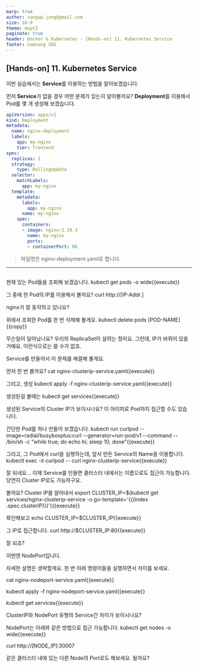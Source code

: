 ```yaml
---
marp: true
author: sangup.jung@gmail.com
size: 16:9
theme: mspt2
paginate: true
header: Docker & Kubernetes - [Hands-on] 11. Kubernetes Service
footer: Samsung SDS
---
```


## [Hands-on] 11. Kubernetes Service

이번 실습에서는 **Service**를 이용하는 방법을 알아보겠습니다.

먼저 **Service**가 없을 경우 어떤 문제가 있는지 알아볼까요?
**Deployment**를 이용해서 Pod를 몇 개 생성해 보겠습니다.
```yaml
apiVersion: apps/v1
kind: Deployment
metadata:
  name: nginx-deployment
  labels:
    app: my-nginx
    tier: frontend
spec:
  replicas: 2
  strategy:
    type: RollingUpdate
  selector:
    matchLabels:
      app: my-nginx
  template:
    metadata:
      labels:
        app: my-nginx
      name: my-nginx
    spec:
      containers:
      - image: nginx:1.19.3
        name: my-nginx
        ports:
        - containerPort: 80
```
> 파일명은 nginx-deployment.yaml로 합니다.

---

```bash

```


현재 있는 Pod들을 조회해 보겠습니다.
kubectl get pods -o wide{{execute}}

그 중에 한 Pod의 IP를 이용해서 볼까요?
curl http://[IP-Addr.]

nginx가 잘 동작하고 있나요?

위에서 조회한 Pod를 한 번 삭제해 볼게요.
kubectl delete pods [POD-NAME]{{copy}}

무슨일이 일어났나요? 우리의 ReplicaSet이 살려는 줬어요.
그런데, IP가 바뀌어 있을거예요.
이런식으로는 쓸 수가 없죠.

Service를 만들어서 이 문제를 해결해 볼게요.

먼저 한 번 볼까요?
cat nginx-clusterip-service.yaml{{execute}}

그리고, 생성
kubectl apply -f nginx-clusterip-service.yaml{{execute}}

생성된걸 볼때는
kubectl get services{{execute}}

생성된 Service의 Cluster IP가 보이시나요?
이 아이피로 Pod까지 접근할 수도 있습니다.

간단한 Pod를 하나 만들어 보겠습니다.
kubectl run curlpod --image=radial/busyboxplus:curl --generator=run-pod/v1 --command -- /bin/sh -c "while true; do echo hi; sleep 10; done"{{execute}}

그리고, 그 Pod에서 curl을 실행하는데, 앞서 만든 Service의 Name을 이용합니다.
kubectl exec -it curlpod -- curl nginx-clusterip-service{{execute}}

잘 되네요...
이제 Service를 만들면 클러스터 내에서는 이름으로도 접근이 가능합니다.
당연히 Cluster IP로도 가능하구요.

볼까요?
Cluster IP를 알아내서
export CLUSTER_IP=$(kubectl get services/nginx-clusterip-service -o go-template='{{(index .spec.clusterIP)}}'){{execute}}

확인해보고
echo CLUSTER_IP=$CLUSTER_IP{{execute}}

그 IP로 접근합니다.
curl http://$CLUSTER_IP:80{{execute}}

잘 되죠?

이번엔 NodePort입니다.

자세한 설명은 생략할게요.
한 번 아래 명령어들을 실행하면서 차이를 보세요.

cat nginx-nodeport-service.yaml{{execute}}

kubectl apply -f nginx-nodeport-service.yaml{{execute}}

kubectl get services{{execute}}

ClusterIP와 NodePort 유형의 Service간 차이가 보이시나요?

NodePort는 아래와 같은 방법으로 접근 가능합니다.
kubectl get nodes -o wide{{execute}}

curl http://[NODE_IP]:30007

같은 클러스터 내에 있는 다른 Node의 Port로도 해보세요. 될까요?